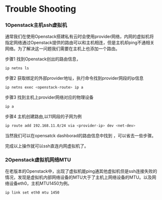 # Trouble Shooting

### 1Openstack主机ssh虚拟机

通常我们在使用Openstack搭建私有云时会使用provider网络，内网的虚拟机将指定网络通过Openstack提供的路由可以和主机相连，但是主机却ping不通相关网络。为了解决这一问题我们需要在主机上也添加一个路由。

步骤1 找到Openstack创出的路由信息，<openstack-route>

```bash
ip netns ls
```

步骤2 获取绑定的外部provider地址，执行命令找到provider网段的ip信息 <provider-ip>

```bash
ip netns exec <openstack-route> ip a
```

步骤3 找到主机上provider网络对应的物理设备 <net-dev>

```bash
ip a
```

步骤4 主机创建路由,以11网段的子网为例

```bash
ip route add 192.168.11.0/24 via <provider-ip> dev <net-dev>
```

当然我们可以在opensatck dashborad的路由信息中找到 <provider-ip>，可以省去一些步骤。

完成以上操作就可以ssh直连内网虚拟机了。



### 2Openstack虚拟机网络MTU

在老版本的Openstack中，出现了虚拟机能ping通其他虚拟机但是ssh连接失败的情况，发现是虚拟机内部网络设备的MTU大于了主机上网络设备的MTU。以及网络设备eth0，主机MTU1450为例。

```bash
ip link set eth0 mtu 1450
```